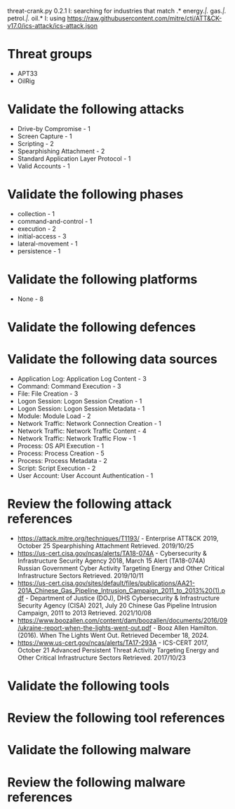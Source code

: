 threat-crank.py 0.2.1
I: searching for industries that match .* energy.*|.* gas.*|.* petrol.*|.* oil.*
I: using https://raw.githubusercontent.com/mitre/cti/ATT&CK-v17.0/ics-attack/ics-attack.json
# Threat groups

* APT33
* OilRig

# Validate the following attacks

* Drive-by Compromise - 1
* Screen Capture - 1
* Scripting - 2
* Spearphishing Attachment - 2
* Standard Application Layer Protocol - 1
* Valid Accounts - 1

# Validate the following phases

* collection - 1
* command-and-control - 1
* execution - 2
* initial-access - 3
* lateral-movement - 1
* persistence - 1

# Validate the following platforms

* None - 8

# Validate the following defences


# Validate the following data sources

* Application Log: Application Log Content - 3
* Command: Command Execution - 3
* File: File Creation - 3
* Logon Session: Logon Session Creation - 1
* Logon Session: Logon Session Metadata - 1
* Module: Module Load - 2
* Network Traffic: Network Connection Creation - 1
* Network Traffic: Network Traffic Content - 4
* Network Traffic: Network Traffic Flow - 1
* Process: OS API Execution - 1
* Process: Process Creation - 5
* Process: Process Metadata - 2
* Script: Script Execution - 2
* User Account: User Account Authentication - 1

# Review the following attack references

* https://attack.mitre.org/techniques/T1193/ - Enterprise ATT&CK 2019, October 25 Spearphishing Attachment Retrieved. 2019/10/25 
* https://us-cert.cisa.gov/ncas/alerts/TA18-074A - Cybersecurity & Infrastructure Security Agency 2018, March 15 Alert (TA18-074A) Russian Government Cyber Activity Targeting Energy and Other Critical Infrastructure Sectors Retrieved. 2019/10/11 
* https://us-cert.cisa.gov/sites/default/files/publications/AA21-201A_Chinese_Gas_Pipeline_Intrusion_Campaign_2011_to_2013%20(1).pdf - Department of Justice (DOJ), DHS Cybersecurity & Infrastructure Security Agency (CISA) 2021, July 20 Chinese Gas Pipeline Intrusion Campaign, 2011 to 2013 Retrieved. 2021/10/08 
* https://www.boozallen.com/content/dam/boozallen/documents/2016/09/ukraine-report-when-the-lights-went-out.pdf - Booz Allen Hamilton. (2016). When The Lights Went Out. Retrieved December 18, 2024.
* https://www.us-cert.gov/ncas/alerts/TA17-293A - ICS-CERT 2017, October 21 Advanced Persistent Threat Activity Targeting Energy and Other Critical Infrastructure Sectors Retrieved. 2017/10/23 

# Validate the following tools


# Review the following tool references


# Validate the following malware


# Review the following malware references


